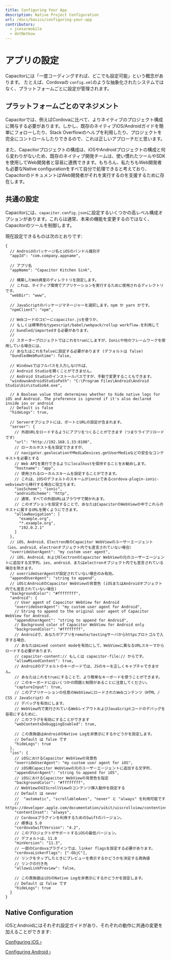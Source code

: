 ```yaml
---
title: Configuring Your App
description: Native Project Configuration
url: /docs/basics/configuring-your-app
contributors:
  - jcesarmobile
  - dotNetkow
---
```


# アプリの設定

<p class="intro">Capacitorには「一度コーディングすれば、どこでも設定可能」という概念があります。
たとえば、Cordovaの <code>config.xml</code>のような抽象化されたシステムではなく、プラットフォームごとに設定が管理されます。</p>

## プラットフォームごとのマネジメント

Capacitorでは、例えばCordovaに比べて、よりネイティブのプロジェクト構成に関与する必要があります。しかし、既存のネイティブiOS/Androidガイドを簡単にフォローしたり、Stack Overflowのヘルプを利用したり、プロジェクトを完全にコントロールしたりできるので、これは正しいアプローチだと思います。

また、Capacitorプロジェクトの構成は、iOSやAndroidプロジェクトの構成と何ら変わりがないため、既存のネイティブ開発チームは、使い慣れたツールやSDKを使用してWeb開発者と容易に連携できます。もちろん、私たちもWeb開発者も必要なNative configurationをすべて自分で処理できると考えており、CapacitorのドキュメントはWeb開発者がそれを実行するのを支援するために存在します。

## 共通の設定

Capacitorには、`capacitor.config.json`に設定するいくつかの高レベル構成オプションがあります。これらは通常、本来の機能を変更するのではなく、Capacitorのツールを制御します。

現在設定できるものは次のとおりです:

```json5
{
  // Androidのパッケージ名とiOSのバンドル識別子
  "appId": "com.company.appname",

  // アプリ名
  "appName": "Capacitor Kitchen Sink",

  // 構築したWeb資産のディレクトリを設定します。
  // これは、ネイティブ環境でアプリケーションを実行するために使用されるディレクトリです。
  "webDir": "www",

  // JavaScriptのパッケージマネージャーを選択します。npm か yarn かです。
  "npmClient": "npm",

  // Webコードのコピーにcapacitor.jsを使うか、
  // もしくは標準的なtypescript/babel/webpack/rollup workflow.を利用して
  // bundled/importedする必要があります。
  //
  // スタータープロジェクトではこれをtrueにしますが、Ionicや他のフレームワークを使用している場合には、
  // あなたはこれをfalseに設定する必要があります (デフォルトは false)
  "bundledWebRuntime": false,

  // Windowsではフルパスを入力しなければ、
  // Android Studioを開くことができません。
  // Android Studioのインストールパスですが、手動で変更することもできます。
  "windowsAndroidStudioPath": "C:\Program Files\Android\Android Studio\bin\studio64.exe",

  // A Boolean value that determines whether to hide native logs for iOS and Android. The preference is ignored if it's also declared inside ios or android
  // Default is false
  "hideLogs": true,

  // Serverオブジェクトには、ポートとURLの設定が含まれます。
  "server": {
    // 外部URLをロードするようにアプリをつくることができます（つまりライブリロードです）
    "url": "http://192.168.1.33:8100",
    // ローカルホスト名を設定できますが、
    // navigator.geolocationやMediaDevices.getUserMediaなどの安全なコンテキストを必要とする
    // Web APIを実行できるようにlocalhostを保持することをお勧めします。
    "hostname": "app",
    // 使用されるローカルスキームを設定することができます。
    // これは、iOSのデフォルトのスキームがionicであるcordova-plugin-ionic-webviewから移行する場合に役立ちます。
    "iosScheme": "ionic",
    "androidScheme": "http",
    // 通常、すべての外部URLはブラウザで開かれます。
    // このオプションを設定することで、あなたはCapacitorのWebViewの中でこれらのホストに属するURLを開くようにできます。
    "allowNavigation": [
      "example.org",
      "*.example.org",
      "192.0.2.1"
    ]
  },
  // iOS、Android、Electron用のCapacitor WebViewのユーザーエージェント（ios、android、electronオブジェクト内でも宣言されていない場合）
  "overrideUserAgent": "my custom user agent",
  // iOS、Android、およびElectronのCapacitor WebViewの元のユーザーエージェントに追加する文字列。ios、android、またはelectronオブジェクト内でも宣言されている場合を除きます。
  // overrideUserAgentが設定されていない場合のみ有効。
  "appendUserAgent": "string to append",
  // iOSとAndroidのCapacitor WebViewの背景色 (iOSまたはAndroidオブジェクト内でも宣言されていない場合)
  "backgroundColor": "#ffffffff",
  "android": {
    // User agent of Capacitor WebView for Android
    "overrideUserAgent": "my custom user agent for Android",
    // String to append to the original user agent of Capacitor WebView for Android.
    "appendUserAgent": "string to append for Android",
    // Background color of Capacitor WebView for Android only
    "backgroundColor": "#ffffffff",
    // Androidで、あなたがアプリをremote/testingサーバからhttpsプロトゴルで入手する場合、
    // あなたはmixed content modeを有効にして、WebViewに異なるURLスキーマからロードする必要があります。
    // capacitor-content:// もしくは capacitor-file:// からです。
    "allowMixedContent": true,
    // Androidのデフォルトのキーボードでは、JSのキーを正しくキャプチャできません。
    // あなたはこれをtrueにすることで、より簡単なキーボードを使うことができます。
    // このキーボードにはいくつかの問題と制限があることに注意してください。
    "captureInput": true,
    // このアプリケーションの任意のWebViewにロードされたWebコンテンツ（HTML / CSS / JavaScript）の
    // デバッグを有効にします。
    // WebView内で実行されているWebレイアウトおよびJavaScriptコードのデバッグを容易にするために、
    // このフラグを有効にすることができます
    "webContentsDebuggingEnabled": true,

    // この真偽値はAndroidのNative Logを非表示にするかどうかを設定します。
    // Default は false です
    "hideLogs": true
  },
  "ios": {
    // iOSにおけるCapacitor WebViewの背景色
    "overrideUserAgent": "my custom user agent for iOS",
    // iOS用Capacitor WebViewの元のユーザーエージェントに追加する文字列.
    "appendUserAgent": "string to append for iOS",
    // iOSにおけるCapacitor WebViewの背景色を指定
    "backgroundColor": "#ffffffff",
    // WebViewのUIScrollViewのコンテンツ挿入動作を設定する
    // Default は never
    //  "automatic", "scrollableAxes", "never" と "always" を利用可能です
    // https://developer.apple.com/documentation/uikit/uiscrollview/contentinsetadjustmentbehavior
    "contentInset": "always",
    // Cordovaプラグインを利用するためのSwiftのバージョン。
    // 標準は 5.0
    "cordovaSwiftVersion": "4.2",
    // このプロジェクトがサポートするiOSの最低バージョン。
    // デフォルトは、11.0
    "minVersion": "11.3",
    // 一部のCordovaプラグインでは、linker flagsを設定する必要があります。
    "cordovaLinkerFlags": ["-ObjC"],
    // リンクをタップしたときにプレビューを表示するかどうかを決定する真偽値
    // リンクの行き先
    "allowsLinkPreview": false,

    // この真偽値はiOSのNative Logを非表示にするかどうかを設定します。
    // Default は false です
    "hideLogs": true
  }
}
```

## Native Configuration

iOSとAndroidにはそれぞれ設定ガイドがあり、それぞれの動作に共通の変更を加えることができます:

[Configuring iOS &#8250;](/docs/ios/configuration)

[Configuring Android &#8250;](/docs/android/configuration)
